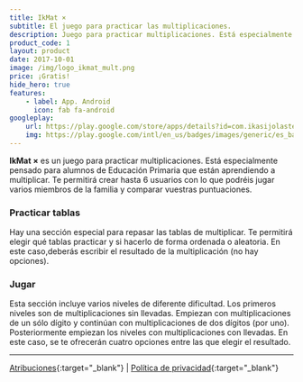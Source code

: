 ```yaml
---
title: IkMat ×
subtitle: El juego para practicar las multiplicaciones.
description: Juego para practicar multiplicaciones. Está especialmente pensado para alumnos de Educación Primaria que están aprendiendo a multiplicar.
product_code: 1
layout: product
date: 2017-10-01
image: /img/logo_ikmat_mult.png
price: ¡Gratis!
hide_hero: true
features:
    - label: App. Android
      icon: fab fa-android
googleplay: 
    url: https://play.google.com/store/apps/details?id=com.ikasijolasten.ikmat.ikmatmult&amp;hl=es
    img: https://play.google.com/intl/en_us/badges/images/generic/es_badge_web_generic.png
---
```

**IkMat ×** es un juego para practicar multiplicaciones. Está especialmente pensado para alumnos de Educación Primaria que están aprendiendo a multiplicar. Te permitirá crear hasta 6 usuarios con lo que podréis jugar varios miembros de la familia y comparar vuestras puntuaciones.

### Practicar tablas
Hay una sección especial para repasar las tablas de multiplicar. Te permitirá elegir qué tablas practicar y si hacerlo de forma ordenada o aleatoria. En este caso,deberás escribir el resultado de la multiplicación (no hay opciones).
### Jugar 
Esta sección incluye varios niveles de diferente dificultad. Los primeros niveles son de multiplicaciones sin llevadas. Empiezan con multiplicaciones de un sólo dígito y continúan con multiplicaciones de dos dígitos (por uno). Posteriormente empiezan los niveles con multiplicaciones con llevadas. En este caso, se te ofrecerán cuatro opciones entre las que elegir el resultado.

<hr/>


[Atribuciones](/p1-atribuciones){:target="_blank"} \| [Política de privacidad](/p1-pp){:target="_blank"}


